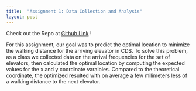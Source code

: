 ```yaml
---
title:  "Assignment 1: Data Collection and Analysis"
layout: post
---
```


Check out the Repo at [Github Link] ! 

For this assignment, our goal was to predict the optimal location to minimize the walking distance for the arriving elevator in CDS. To solve this problem, as a class we collected data on the arrival frequencies for the set of elevators, then calculated the optimal location by computing the expected values for the x and y coordinate varaibles. Compared to the theoretical coordinate, the optimized resulted with on average a few milimeters less of a walking distance to the next elevator.


[Github Link]: https://github.com/jniss1/jniss-assignment-1.git
